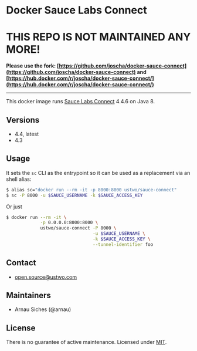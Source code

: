 # Docker Sauce Labs Connect

# THIS REPO IS NOT MAINTAINED ANY MORE!

**Please use the fork: [https://github.com/joscha/docker-sauce-connect](https://github.com/joscha/docker-sauce-connect) and [https://hub.docker.com/r/joscha/docker-sauce-connect/](https://hub.docker.com/r/joscha/docker-sauce-connect/)**

___

This docker image runs [Sauce Labs Connect](https://wiki.saucelabs.com/display/DOCS/Sauce+Connect+Proxy) 4.4.6 on Java 8.

## Versions

* 4.4, latest
* 4.3

## Usage

It sets the `sc` CLI as the entrypoint so it can be used as a replacement via
an shell alias:

```sh
$ alias sc="docker run --rm -it -p 8000:8000 ustwo/sauce-connect"
$ sc -P 8000 -u $SAUCE_USERNAME -k $SAUCE_ACCESS_KEY
```

Or just

```sh
$ docker run --rm -it \
             -p 0.0.0.0:8000:8000 \
             ustwo/sauce-connect -P 8000 \
                                 -u $SAUCE_USERNAME \
                                 -k $SAUCE_ACCESS_KEY \
                                 --tunnel-identifier foo
```

## Contact

* open.source@ustwo.com


## Maintainers

* Arnau Siches (@arnau)


## License

There is no guarantee of active maintenance. Licensed under [MIT](./LICENSE).
